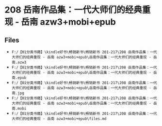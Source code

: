 # 208 岳南作品集：一代大师们的经典重现 - 岳南 azw3+mobi+epub

## Files

- `F:/【01分类书籍】\kindle好书\畅销新书\畅销新书 201-217\208 岳南作品集：一代大师们的经典重现 - 岳南 azw3+mobi+epub\岳南作品集：一代大师们的经典重现 - 岳南.azw3`
- `F:/【01分类书籍】\kindle好书\畅销新书\畅销新书 201-217\208 岳南作品集：一代大师们的经典重现 - 岳南 azw3+mobi+epub\岳南作品集：一代大师们的经典重现 - 岳南.epub`
- `F:/【01分类书籍】\kindle好书\畅销新书\畅销新书 201-217\208 岳南作品集：一代大师们的经典重现 - 岳南 azw3+mobi+epub\岳南作品集：一代大师们的经典重现 - 岳南.jpg`
- `F:/【01分类书籍】\kindle好书\畅销新书\畅销新书 201-217\208 岳南作品集：一代大师们的经典重现 - 岳南 azw3+mobi+epub\岳南作品集：一代大师们的经典重现 - 岳南.mobi`
- `F:/【01分类书籍】\kindle好书\畅销新书\畅销新书 201-217\208 岳南作品集：一代大师们的经典重现 - 岳南 azw3+mobi+epub\files.md`
